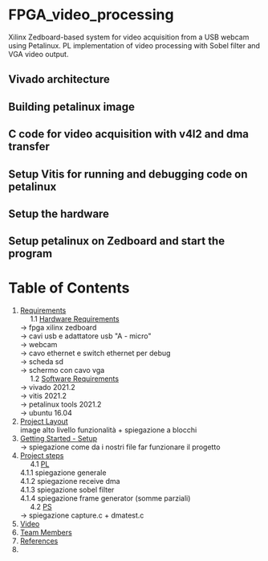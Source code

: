 # FPGA_video_processing
Xilinx Zedboard-based system for video acquisition from a USB webcam using Petalinux. PL implementation of video processing with Sobel filter and VGA video output.

## Vivado architecture

## Building petalinux image

## C code for video acquisition with v4l2 and dma transfer

## Setup Vitis for running and debugging code on petalinux

## Setup the hardware

## Setup petalinux on Zedboard and start the program


<a name="index"></a>
# <strong> Table of Contents </strong>
1. <a href="#requirementslist">Requirements</a></br>
&nbsp;&nbsp;&nbsp;&nbsp; 1.1 <a href="#hwrequirements">Hardware Requirements</a></br>
-> fpga xilinx zedboard </br>
-> cavi usb e adattatore usb "A - micro" </br>
-> webcam </br>
-> cavo ethernet e switch ethernet per debug </br>
-> scheda sd </br>
-> schermo con cavo vga </br>
&nbsp;&nbsp;&nbsp;&nbsp; 1.2 <a href="#swrequirements">Software Requirements</a></br>
-> vivado 2021.2 </br>
-> vitis 2021.2 </br>
-> petalinux tools 2021.2 </br>
-> ubuntu 16.04 </br>
2. <a href="#layoutlist">Project Layout</a></br>
 image alto livello funzionalità + spiegazione a blocchi </br>
4. <a href="#startlist">Getting Started - Setup </a></br>
-> spiegazione come da i nostri file far funzionare il progetto </br>
6. <a href="#codelist">Project steps</a></br>
&nbsp;&nbsp;&nbsp;&nbsp; 4.1 <a href="#ccsfsm">PL</a></br>
4.1.1 spiegazione generale </br>
4.1.2 spiegazione receive dma </br>
4.1.3 spiegazione sobel filter </br>
4.1.4 spiegazione frame generator (somme parziali) </br>
&nbsp;&nbsp;&nbsp;&nbsp; 4.2 <a href="#pythonadd">PS</a></br>
-> spiegazione capture.c + dmatest.c </br>
5. <a href="#externalslist">Video</a></br>
6. <a href="#teamlist">Team Members</a></br>
7. <a href="#referencelist">References</a></br>
8. 

